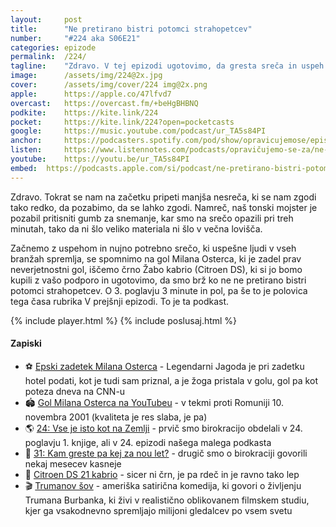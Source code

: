 ```yaml
---
layout: 	post
title:  	"Ne pretirano bistri potomci strahopetcev"
number: 	"#224 aka S06E21"
categories:	epizode
permalink:	/224/
tagline: 	"Zdravo. V tej epizodi ugotovimo, da gresta sreča in uspeh z roko v roki in da je Osterc daljnega leta zadel prav zares neverjetnostni gol."
image:		/assets/img/224@2x.jpg
cover:		/assets/img/cover/224 img@2x.png
apple:		https://apple.co/47lfvd7
overcast:	https://overcast.fm/+beHgBHBNQ
podkite:	https://kite.link/224
pocket:		https://kite.link/224?open=pocketcasts
google:		https://music.youtube.com/podcast/ur_TA5s84PI
anchor:		https://podcasters.spotify.com/pod/show/opravicujemose/episodes/Ne-pretirano-bistri-potomci-strahopetcev-e2o58n4
listen:		https://www.listennotes.com/podcasts/opravičujemo-se-za/ne-pretirano-bistri-potomci-9CHchmFzs0_/embed/
youtube:	https://youtu.be/ur_TA5s84PI
embed:	https://podcasts.apple.com/si/podcast/ne-pretirano-bistri-potomci-strahopetcev/id1514750013?i=1000668822276
---
```


Zdravo. Tokrat se nam na začetku pripeti manjša nesreča, ki se nam zgodi tako redko, da pozabimo, da se lahko zgodi. Namreč, naš tonski mojster je pozabil pritisniti gumb za snemanje, kar smo na srečo opazili pri treh minutah, tako da ni šlo veliko materiala ni šlo v večna lovišča. 

Začnemo z uspehom in nujno potrebno srečo, ki uspešne ljudi v vseh branžah spremlja, se spomnimo na gol Milana Osterca, ki je zadel prav neverjetnostni gol, iščemo črno Žabo kabrio (Citroen DS), ki si jo bomo kupili z vašo podporo in ugotovimo, da smo brž ko ne ne pretirano bistri potomci strahopetcev. O 3. poglavju 3 minute in pol, pa še to je polovica tega časa rubrika V prejšnji epizodi. To je ta podkast. 

{% include player.html %}
{% include poslusaj.html %}

<!--break-->

#### Zapiski

- ⚽️ [Epski zadetek Milana Osterca](https://siol.net/sportal/nogomet/10-november-2001-milan-osterc-565535) - Legendarni Jagoda je pri zadetku hotel podati, kot je tudi sam priznal, a je žoga pristala v golu, gol pa kot poteza dneva na CNN-u 
- 🏟️ [Gol Milana Osterca na YouTubeu](https://www.youtube.com/watch?v=ooKTw-rWrWU) - v tekmi proti Romuniji 10. novembra 2001 (kvaliteta je res slaba, je pa) 
- 🌎 [24: Vse je isto kot na Zemlji](https://opravicujemo.se/024/) - prvič smo birokracijo obdelali v 24. poglavju 1. knjige, ali v 24. epizodi našega malega podkasta 
- 🎊 [31: Kam greste pa kej za nou let?](https://opravicujemo.se/031/) - drugič smo o birokraciji govorili nekaj mesecev kasneje 
- 🚗 [Citroen DS 21 kabrio](https://www.carandclassic.com/car/C1756074) - sicer ni črn, je pa rdeč in je ravno tako lep 
- 🎬 [Trumanov šov](https://sl.wikipedia.org/wiki/Trumanov_show) -  ameriška satirična komedija, ki govori o življenju Trumana Burbanka, ki živi v realistično oblikovanem filmskem studiu, kjer ga vsakodnevno spremljajo milijoni gledalcev po vsem svetu 